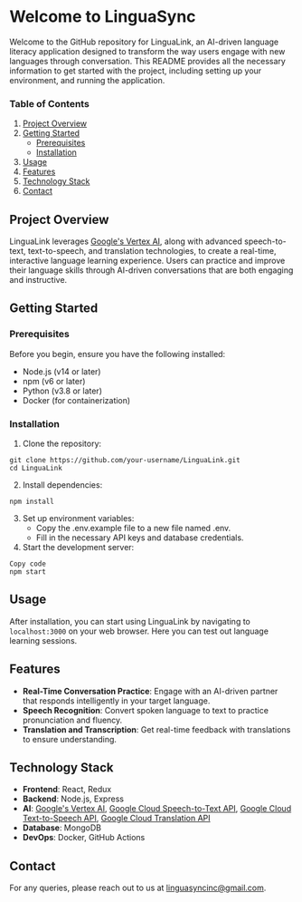 # Welcome to LinguaSync

Welcome to the GitHub repository for LinguaLink, an AI-driven language literacy application designed to transform the way users engage with new languages through conversation. This README provides all the necessary information to get started with the project, including setting up your environment, and running the application.

### Table of Contents

1. [Project Overview](https://github.com/linguasync/linguasync_prototype/edit/main/README.md#project-overview)
2. [Getting Started](https://github.com/linguasync/linguasync_prototype/edit/main/README.md#getting-started)
   - [Prerequisites](https://github.com/linguasync/linguasync_prototype/edit/main/README.md#prerequisites)
   - [Installation](https://github.com/linguasync/linguasync_prototype/edit/main/README.md#installation)
3. [Usage](https://github.com/linguasync/linguasync_prototype/edit/main/README.md#usage)
4. [Features](https://github.com/linguasync/linguasync_prototype/edit/main/README.md#features)
5. [Technology Stack](https://github.com/linguasync/linguasync_prototype/edit/main/README.md#technology-stack)
6. [Contact](https://github.com/linguasync/linguasync_prototype/edit/main/README.md#contact)

## Project Overview

LinguaLink leverages [Google's Vertex AI](https://cloud.google.com/vertex-ai/docs), along with advanced speech-to-text, text-to-speech, and translation technologies, to create a real-time, interactive language learning experience. Users can practice and improve their language skills through AI-driven conversations that are both engaging and instructive.

## Getting Started

### Prerequisites

Before you begin, ensure you have the following installed:

- Node.js (v14 or later)
- npm (v6 or later)
- Python (v3.8 or later)
- Docker (for containerization)

### Installation

1. Clone the repository:
```
git clone https://github.com/your-username/LinguaLink.git
cd LinguaLink
```
2. Install dependencies:
```
npm install
```
3. Set up environment variables:
   - Copy the .env.example file to a new file named .env.
   - Fill in the necessary API keys and database credentials.
4. Start the development server:
```
Copy code
npm start
```
## Usage

After installation, you can start using LinguaLink by navigating to `localhost:3000` on your web browser. Here you can test out language learning sessions.

## Features

- **Real-Time Conversation Practice**: Engage with an AI-driven partner that responds intelligently in your target language.
- **Speech Recognition**: Convert spoken language to text to practice pronunciation and fluency.
- **Translation and Transcription**: Get real-time feedback with translations to ensure understanding.

## Technology Stack

- **Frontend**: React, Redux
- **Backend**: Node.js, Express
- **AI**: [Google's Vertex AI](https://cloud.google.com/vertex-ai/docs), [Google Cloud Speech-to-Text API](https://cloud.google.com/speech-to-text/docs), [Google Cloud Text-to-Speech API](https://cloud.google.com/text-to-speech/docs), [Google Cloud Translation API](https://cloud.google.com/translate/docs/reference/api-overview)
- **Database**: MongoDB
- **DevOps**: Docker, GitHub Actions

## Contact

For any queries, please reach out to us at linguasyncinc@gmail.com.

